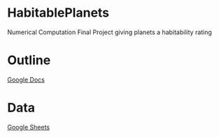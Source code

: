 # HabitablePlanets
Numerical Computation Final Project giving planets a habitability rating


# Outline

[Google Docs](https://docs.google.com/document/d/1RoDK4kUPRyUbH7jRfiCwK_nNtmDYzeQUmNHe_lX3Zb0/edit?usp=sharing)

# Data
[Google Sheets](https://docs.google.com/spreadsheets/d/11uub25CfTcGLttmJY_kshOHl8q59AC74vOFDfezW_Qs/edit?usp=sharing)

